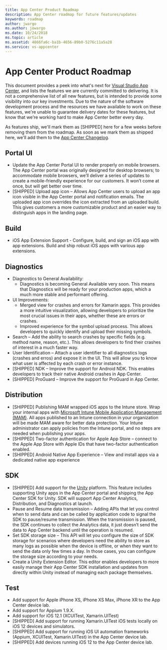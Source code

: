 ```yaml
---
title: App Center Product Roadmap
description: App Center roadmap for future features/updates
keywords: roadmap
author: jwargo
ms.author: jowargo
ms.date: 10/24/2018
ms.topic: article
ms.assetid: 4866fa6c-ba1b-4656-89b0-5276c11a5a28
ms.service: vs-appcenter
---
```


# App Center Product Roadmap

This document provides a peek into what's next for [Visual Studio App Center](https://appcenter.ms), and lists the features we are currently committed to delivering. It is not a comprehensive list of all new features, but is intended to provide some visibility into our key investments. Due to the nature of the software development process and the resources we have available to work on these features, we're unable to guarantee delivery dates for these features, but know that we're working hard to make App Center better every day.

As features ship, we'll mark them as [SHIPPED] here for a few weeks before removing them from the roadmap. As soon as we mark them as shipped here, we'll add them to the [App Center Changelog](~/general/changelog.md).

## Portal UI

* Update the App Center Portal UI to render properly on mobile browsers.  The App Center portal was originally designed for desktop browsers; to accommodate mobile browsers, we’ll deliver a series of updates to create a mobile-friendly experience for our customers. It won’t come at once, but will get better over time.
* [SHIPPED] Upload app icon – Allows App Center users to upload an app icon visible in the App Center portal and notification emails. The uploaded app icon overrides the icon extracted from an uploaded build. This gives customers a more customizable product and an easier way to distinguish apps in the landing page.

## Build

* iOS App Extension Support - Configure, build, and sign an iOS app with app extensions. Build and ship robust iOS apps with various app extensions.

## Diagnostics


* Diagnostics to General Availability:
  + Diagnostics is becoming General Available very soon. This means that Diagnostics will be ready for your production apps, which a much more stable and performant offering.
* UI Improvements:
  + Merged view for crashes and errors for Xamarin apps. This provides a more intuitive visualization, allowing developers to prioritize the most crucial issues in their apps, whether these are errors or crashes. 
  + Improved experience for the symbol upload process. This allows developers to quickly identify and upload their missing symbols.
* Search – Add the ability to search crashes by specific fields (e.g. method name, reason, etc.). This allows developers to find their crashes of interest in a much faster way.
* User Identification – Attach a user identifier to all diagnostics logs (crashes and erros) and expose it in the UI. This will allow you to know what user is affected by each crash or error instance.
* [SHIPPED] NDK – Improve the support for Android NDK. This enables developers to track their native Android crashes in App Center.
* [SHIPPED] ProGuard – Improve the support for ProGuard in App Center.

## Distribution

* [SHIPPED] Publishing MAM wrapped iOS apps to the Intune store. Wrap your internal apps with [Microsoft Intune Mobile Application Management (MAM)](https://www.microsoft.com/en-us/cloud-platform/microsoft-intune-apps). All apps published to an Intune connection in your organization will be made MAM aware for better data protection. Your Intune administrator can apply policies from the Intune portal, and no steps are needed when publishing your apps.
* [SHIPPED] Two-factor authentication for Apple App Store – connect to the Apple App Store with Apple IDs that have two-factor authentication enabled.
* [SHIPPED] Android Native App Experience – View and install apps via a dedicated native app experience

## SDK

* [SHIPPED] Add support for the [Unity](https://unity3d.com/) platform. This feature includes supporting Unity apps in the App Center portal and shipping the App Center SDK for Unity.  SDK will support App Center Analytics, Distribution, and Diagnostics at launch.
* Pause and Resume data transmission – Adding APIs that let you control when to send data and can be called by application code to signal the SDK to pause/resume transmission. When the transmission is paused, the SDK continues to collect the Analytics data, it just doesn’t send the data to App Center backend until the operation is resumed.
* Set SDK storage size – This API will let you configure the size of SDK storage for scenarios where developers need the ability to store as many logs as possible when the device is offline, or when they want to send the data only few times a day. In those cases, you can configure the storage size according to your needs.
* Create a Unity Extension Editor. This editor enables developers to more easily manage their App Center SDK installation and updates from directly within Unity instead of managing each package themselves.

## Test

* Add support for Apple iPhone XS, iPhone XS Max, iPhone XR to the App Center device lab.
* Add support for Appium 1.9.X.
* Add support for iOS 12.1 (XCUITest, Xamarin.UITest)
* [SHIPPED] Add support for running Xamarin.UITest iOS tests locally on iOS 12 devices and simulators.
* [SHIPPED] Add support for running iOS UI automation frameworks (Appium, XCUITest, Xamarin.UITest) in the App Center device lab.
* [SHIPPED] Add devices running iOS 12 to the App Center device lab.
